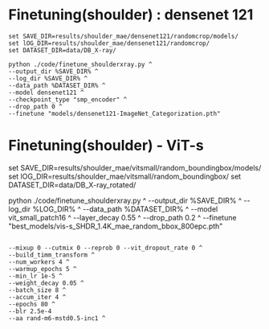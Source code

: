 # Finetuning(shoulder) : densenet 121
```
set SAVE_DIR=results/shoulder_mae/densenet121/randomcrop/models/
set lOG_DIR=results/shoulder_mae/densenet121/randomcrop/
set DATASET_DIR=data/DB_X-ray/

python ./code/finetune_shoulderxray.py ^
--output_dir %SAVE_DIR% ^
--log_dir %SAVE_DIR% ^
--data_path %DATASET_DIR% ^
--model densenet121 ^
--checkpoint_type "smp_encoder" ^
--drop_path 0 ^
--finetune "models/densenet121-ImageNet_Categorization.pth"
```

# Finetuning(shoulder) - ViT-s

set SAVE_DIR=results/shoulder_mae/vitsmall/random_boundingbox/models/
set lOG_DIR=results/shoulder_mae/vitsmall/random_boundingbox/
set DATASET_DIR=data/DB_X-ray_rotated/

python ./code/finetune_shoulderxray.py ^
--output_dir %SAVE_DIR% ^
--log_dir %LOG_DIR% ^
--data_path %DATASET_DIR% ^
--model vit_small_patch16 ^
--layer_decay 0.55 ^
--drop_path 0.2 ^
--finetune "best_models/vis-s_SHDR_1.4K_mae_random_bbox_800epc.pth"
```

--mixup 0 --cutmix 0 --reprob 0 --vit_dropout_rate 0 ^
--build_timm_transform ^
--num_workers 4 ^
--warmup_epochs 5 ^
--min_lr 1e-5 ^
--weight_decay 0.05 ^
--batch_size 8 ^
--accum_iter 4 ^
--epochs 80 ^
--blr 2.5e-4 
--aa rand-m6-mstd0.5-inc1 ^
